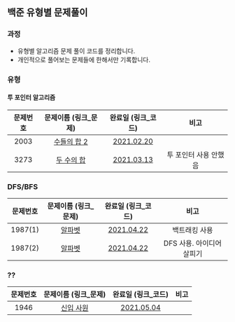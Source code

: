 ## 백준 유형별 문제풀이

### 과정
- 유형별 알고리즘 문제 풀이 코드를 정리합니다.
- 개인적으로 풀어보는 문제들에 한해서만 기록합니다.

### 유형

#### 투 포인터 알고리즘

문제번호 | 문제이름 (링크_문제) | 완료일 (링크_코드) | 비고 |
:---: | :---: | :---: | :---: |
2003 | [수들의 합 2](https://www.acmicpc.net/problem/2003) | [2021.02.20](2003_수들의_합_2.kt) | |
3273 | [두 수의 합](https://www.acmicpc.net/problem/3273) | [2021.03.13](3273_두_수의_합.kt) | 투 포인터 사용 안했음 |


### DFS/BFS
문제번호 | 문제이름 (링크_문제) | 완료일 (링크_코드) | 비고 |
:---: | :---: | :---: | :---: |
1987(1) | [알파벳](https://www.acmicpc.net/problem/1987) | [2021.04.22](1987(1)_알파벳.kt) | 백트래킹 사용 |
1987(2) | [알파벳](https://www.acmicpc.net/problem/1987) | [2021.04.22](1987(2)_알파벳.kt) | DFS 사용. 아이디어 살피기 |


### ??
문제번호 | 문제이름 (링크_문제) | 완료일 (링크_코드) | 비고 |
:---: | :---: | :---: | :---: |
1946 | [신입 사원](https://www.acmicpc.net/problem/1946) | [2021.05.04](1946_신입_사원.kt) |  |